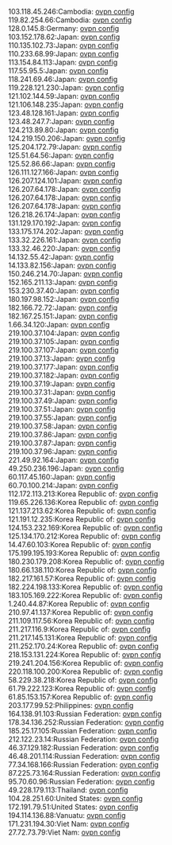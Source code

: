 103.118.45.246:Cambodia: [ovpn config](vpn/103_118_45_246.ovpn)  
119.82.254.66:Cambodia: [ovpn config](vpn/119_82_254_66.ovpn)  
128.0.145.8:Germany: [ovpn config](vpn/128_0_145_8.ovpn)  
103.152.178.62:Japan: [ovpn config](vpn/103_152_178_62.ovpn)  
110.135.102.73:Japan: [ovpn config](vpn/110_135_102_73.ovpn)  
110.233.68.99:Japan: [ovpn config](vpn/110_233_68_99.ovpn)  
113.154.84.113:Japan: [ovpn config](vpn/113_154_84_113.ovpn)  
117.55.95.5:Japan: [ovpn config](vpn/117_55_95_5.ovpn)  
118.241.69.46:Japan: [ovpn config](vpn/118_241_69_46.ovpn)  
119.228.121.230:Japan: [ovpn config](vpn/119_228_121_230.ovpn)  
121.102.144.59:Japan: [ovpn config](vpn/121_102_144_59.ovpn)  
121.106.148.235:Japan: [ovpn config](vpn/121_106_148_235.ovpn)  
123.48.128.161:Japan: [ovpn config](vpn/123_48_128_161.ovpn)  
123.48.247.7:Japan: [ovpn config](vpn/123_48_247_7.ovpn)  
124.213.89.80:Japan: [ovpn config](vpn/124_213_89_80.ovpn)  
124.219.150.206:Japan: [ovpn config](vpn/124_219_150_206.ovpn)  
125.204.172.79:Japan: [ovpn config](vpn/125_204_172_79.ovpn)  
125.51.64.56:Japan: [ovpn config](vpn/125_51_64_56.ovpn)  
125.52.86.66:Japan: [ovpn config](vpn/125_52_86_66.ovpn)  
126.111.127.166:Japan: [ovpn config](vpn/126_111_127_166.ovpn)  
126.207.124.101:Japan: [ovpn config](vpn/126_207_124_101.ovpn)  
126.207.64.178:Japan: [ovpn config](vpn/126_207_64_178.ovpn)  
126.207.64.178:Japan: [ovpn config](vpn/126_207_64_178.ovpn)  
126.207.64.178:Japan: [ovpn config](vpn/126_207_64_178.ovpn)  
126.218.26.174:Japan: [ovpn config](vpn/126_218_26_174.ovpn)  
131.129.170.192:Japan: [ovpn config](vpn/131_129_170_192.ovpn)  
133.175.174.202:Japan: [ovpn config](vpn/133_175_174_202.ovpn)  
133.32.226.161:Japan: [ovpn config](vpn/133_32_226_161.ovpn)  
133.32.46.220:Japan: [ovpn config](vpn/133_32_46_220.ovpn)  
14.132.55.42:Japan: [ovpn config](vpn/14_132_55_42.ovpn)  
14.133.82.156:Japan: [ovpn config](vpn/14_133_82_156.ovpn)  
150.246.214.70:Japan: [ovpn config](vpn/150_246_214_70.ovpn)  
152.165.211.13:Japan: [ovpn config](vpn/152_165_211_13.ovpn)  
153.230.37.40:Japan: [ovpn config](vpn/153_230_37_40.ovpn)  
180.197.98.152:Japan: [ovpn config](vpn/180_197_98_152.ovpn)  
182.166.72.72:Japan: [ovpn config](vpn/182_166_72_72.ovpn)  
182.167.25.151:Japan: [ovpn config](vpn/182_167_25_151.ovpn)  
1.66.34.120:Japan: [ovpn config](vpn/1_66_34_120.ovpn)  
219.100.37.104:Japan: [ovpn config](vpn/219_100_37_104.ovpn)  
219.100.37.105:Japan: [ovpn config](vpn/219_100_37_105.ovpn)  
219.100.37.107:Japan: [ovpn config](vpn/219_100_37_107.ovpn)  
219.100.37.13:Japan: [ovpn config](vpn/219_100_37_13.ovpn)  
219.100.37.177:Japan: [ovpn config](vpn/219_100_37_177.ovpn)  
219.100.37.182:Japan: [ovpn config](vpn/219_100_37_182.ovpn)  
219.100.37.19:Japan: [ovpn config](vpn/219_100_37_19.ovpn)  
219.100.37.31:Japan: [ovpn config](vpn/219_100_37_31.ovpn)  
219.100.37.49:Japan: [ovpn config](vpn/219_100_37_49.ovpn)  
219.100.37.51:Japan: [ovpn config](vpn/219_100_37_51.ovpn)  
219.100.37.55:Japan: [ovpn config](vpn/219_100_37_55.ovpn)  
219.100.37.58:Japan: [ovpn config](vpn/219_100_37_58.ovpn)  
219.100.37.86:Japan: [ovpn config](vpn/219_100_37_86.ovpn)  
219.100.37.87:Japan: [ovpn config](vpn/219_100_37_87.ovpn)  
219.100.37.96:Japan: [ovpn config](vpn/219_100_37_96.ovpn)  
221.49.92.164:Japan: [ovpn config](vpn/221_49_92_164.ovpn)  
49.250.236.196:Japan: [ovpn config](vpn/49_250_236_196.ovpn)  
60.117.45.160:Japan: [ovpn config](vpn/60_117_45_160.ovpn)  
60.70.100.214:Japan: [ovpn config](vpn/60_70_100_214.ovpn)  
112.172.113.213:Korea Republic of: [ovpn config](vpn/112_172_113_213.ovpn)  
119.65.226.136:Korea Republic of: [ovpn config](vpn/119_65_226_136.ovpn)  
121.137.213.62:Korea Republic of: [ovpn config](vpn/121_137_213_62.ovpn)  
121.191.12.235:Korea Republic of: [ovpn config](vpn/121_191_12_235.ovpn)  
124.153.232.169:Korea Republic of: [ovpn config](vpn/124_153_232_169.ovpn)  
125.134.170.212:Korea Republic of: [ovpn config](vpn/125_134_170_212.ovpn)  
14.47.60.103:Korea Republic of: [ovpn config](vpn/14_47_60_103.ovpn)  
175.199.195.193:Korea Republic of: [ovpn config](vpn/175_199_195_193.ovpn)  
180.230.179.208:Korea Republic of: [ovpn config](vpn/180_230_179_208.ovpn)  
180.66.138.110:Korea Republic of: [ovpn config](vpn/180_66_138_110.ovpn)  
182.217.161.57:Korea Republic of: [ovpn config](vpn/182_217_161_57.ovpn)  
182.224.198.133:Korea Republic of: [ovpn config](vpn/182_224_198_133.ovpn)  
183.105.169.222:Korea Republic of: [ovpn config](vpn/183_105_169_222.ovpn)  
1.240.44.87:Korea Republic of: [ovpn config](vpn/1_240_44_87.ovpn)  
210.97.41.137:Korea Republic of: [ovpn config](vpn/210_97_41_137.ovpn)  
211.109.117.56:Korea Republic of: [ovpn config](vpn/211_109_117_56.ovpn)  
211.217.116.9:Korea Republic of: [ovpn config](vpn/211_217_116_9.ovpn)  
211.217.145.131:Korea Republic of: [ovpn config](vpn/211_217_145_131.ovpn)  
211.252.170.24:Korea Republic of: [ovpn config](vpn/211_252_170_24.ovpn)  
218.153.131.224:Korea Republic of: [ovpn config](vpn/218_153_131_224.ovpn)  
219.241.204.156:Korea Republic of: [ovpn config](vpn/219_241_204_156.ovpn)  
220.118.100.200:Korea Republic of: [ovpn config](vpn/220_118_100_200.ovpn)  
58.229.38.218:Korea Republic of: [ovpn config](vpn/58_229_38_218.ovpn)  
61.79.222.123:Korea Republic of: [ovpn config](vpn/61_79_222_123.ovpn)  
61.85.153.157:Korea Republic of: [ovpn config](vpn/61_85_153_157.ovpn)  
203.177.99.52:Philippines: [ovpn config](vpn/203_177_99_52.ovpn)  
164.138.91.103:Russian Federation: [ovpn config](vpn/164_138_91_103.ovpn)  
178.34.136.252:Russian Federation: [ovpn config](vpn/178_34_136_252.ovpn)  
185.25.17.105:Russian Federation: [ovpn config](vpn/185_25_17_105.ovpn)  
212.122.23.14:Russian Federation: [ovpn config](vpn/212_122_23_14.ovpn)  
46.37.129.182:Russian Federation: [ovpn config](vpn/46_37_129_182.ovpn)  
46.48.201.114:Russian Federation: [ovpn config](vpn/46_48_201_114.ovpn)  
77.34.168.166:Russian Federation: [ovpn config](vpn/77_34_168_166.ovpn)  
87.225.73.164:Russian Federation: [ovpn config](vpn/87_225_73_164.ovpn)  
95.70.60.96:Russian Federation: [ovpn config](vpn/95_70_60_96.ovpn)  
49.228.179.113:Thailand: [ovpn config](vpn/49_228_179_113.ovpn)  
104.28.251.60:United States: [ovpn config](vpn/104_28_251_60.ovpn)  
172.191.79.51:United States: [ovpn config](vpn/172_191_79_51.ovpn)  
194.114.136.88:Vanuatu: [ovpn config](vpn/194_114_136_88.ovpn)  
171.231.194.30:Viet Nam: [ovpn config](vpn/171_231_194_30.ovpn)  
27.72.73.79:Viet Nam: [ovpn config](vpn/27_72_73_79.ovpn)  
